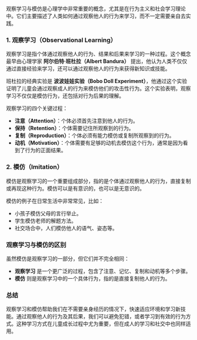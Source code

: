 观察学习与模仿是心理学中非常重要的概念，尤其是在行为主义和社会学习理论中。它们主要描述了人类如何通过观察他人的行为来学习，而不一定需要亲自去实践。

### 1. 观察学习（Observational Learning）

观察学习是指个体通过观察他人的行为、结果和后果来学习的一种过程。这个概念最早由心理学家 **阿尔伯特·班杜拉（Albert Bandura）** 提出，他认为人类不仅仅通过直接经验来学习，还可以通过观察他人的行为来获得新知识或技能。

班杜拉的经典实验是 **波波娃娃实验（Bobo Doll Experiment）**，他通过这个实验证明了儿童会通过观察成人的行为来模仿他们的攻击性行为。这个实验表明，观察学习不仅仅是模仿行为，还包括对行为后果的理解。

观察学习的四个关键过程：

- **注意（Attention）**：个体必须首先注意到他人的行为。
- **保持（Retention）**：个体需要记住所观察到的行为。
- **复制（Reproduction）**：个体必须有能力模仿或复制所观察到的行为。
- **动机（Motivation）**：个体需要有足够的动机去模仿这个行为，通常是因为看到了行为的正面结果。

### 2. 模仿（Imitation）

模仿是观察学习的一个重要组成部分，指的是个体通过观察他人的行为，直接复制或再现这种行为。模仿可以是有意识的，也可以是无意识的。

模仿的例子在日常生活中非常常见，比如：

- 小孩子模仿父母的言行举止。
- 学生模仿老师的解题方法。
- 社交场合中，人们模仿他人的语气、姿态等。

### 观察学习与模仿的区别

虽然模仿是观察学习的一部分，但它们并不完全相同：

- **观察学习** 是一个更广泛的过程，包含了注意、记忆、复制和动机等多个步骤。
- **模仿** 则是观察学习中的一个具体行为，指的是直接复制他人的行为。

### 总结

观察学习和模仿帮助我们在不需要亲身经历的情况下，快速适应环境和学习新技能。通过观察他人的行为及其后果，我们可以避免犯错，或者学习到有效的行为方式。这种学习方式在儿童成长过程中尤为重要，但在成人的学习和社交中也同样适用。
